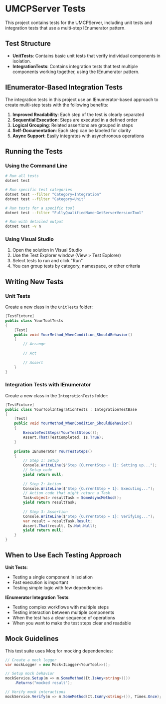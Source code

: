 # UMCPServer Tests

This project contains tests for the UMCPServer, including unit tests and integration tests that use a multi-step IEnumerator pattern.

## Test Structure

- **UnitTests**: Contains basic unit tests that verify individual components in isolation.
- **IntegrationTests**: Contains integration tests that test multiple components working together, using the IEnumerator pattern.

## IEnumerator-Based Integration Tests

The integration tests in this project use an IEnumerator-based approach to create multi-step tests with the following benefits:

1. **Improved Readability**: Each step of the test is clearly separated
2. **Sequential Execution**: Steps are executed in a defined order
3. **Logical Grouping**: Related assertions are grouped in steps
4. **Self-Documentation**: Each step can be labeled for clarity
5. **Async Support**: Easily integrates with asynchronous operations

## Running the Tests

### Using the Command Line

```bash
# Run all tests
dotnet test

# Run specific test categories
dotnet test --filter "Category=Integration"
dotnet test --filter "Category=Unit"

# Run tests for a specific tool
dotnet test --filter "FullyQualifiedName~GetServerVersionTool"

# Run with detailed output
dotnet test -v n
```

### Using Visual Studio

1. Open the solution in Visual Studio
2. Use the Test Explorer window (View > Test Explorer)
3. Select tests to run and click "Run"
4. You can group tests by category, namespace, or other criteria

## Writing New Tests

### Unit Tests

Create a new class in the `UnitTests` folder:

```csharp
[TestFixture]
public class YourToolTests
{
    [Test]
    public void YourMethod_WhenCondition_ShouldBehavior()
    {
        // Arrange
        
        // Act
        
        // Assert
    }
}
```

### Integration Tests with IEnumerator

Create a new class in the `IntegrationTests` folder:

```csharp
[TestFixture]
public class YourToolIntegrationTests : IntegrationTestBase
{
    [Test]
    public void YourMethod_WhenCondition_ShouldBehavior()
    {
        ExecuteTestSteps(YourTestSteps());
        Assert.That(TestCompleted, Is.True);
    }
    
    private IEnumerator YourTestSteps()
    {
        // Step 1: Setup
        Console.WriteLine($"Step {CurrentStep + 1}: Setting up...");
        // Setup code
        yield return null;
        
        // Step 2: Action
        Console.WriteLine($"Step {CurrentStep + 1}: Executing...");
        // Action code that might return a Task
        Task<object> resultTask = SomeAsyncMethod();
        yield return resultTask;
        
        // Step 3: Assertion
        Console.WriteLine($"Step {CurrentStep + 1}: Verifying...");
        var result = resultTask.Result;
        Assert.That(result, Is.Not.Null);
        yield return null;
    }
}
```

## When to Use Each Testing Approach

**Unit Tests**:
- Testing a single component in isolation
- Fast execution is important
- Testing simple logic with few dependencies

**IEnumerator Integration Tests**:
- Testing complex workflows with multiple steps
- Testing interaction between multiple components
- When the test has a clear sequence of operations
- When you want to make the test steps clear and readable

## Mock Guidelines

This test suite uses Moq for mocking dependencies:

```csharp
// Create a mock logger
var mockLogger = new Mock<ILogger<YourTool>>();

// Setup mock behavior
mockService.Setup(m => m.SomeMethod(It.IsAny<string>()))
    .Returns("mocked result");

// Verify mock interactions
mockService.Verify(m => m.SomeMethod(It.IsAny<string>()), Times.Once);
```
